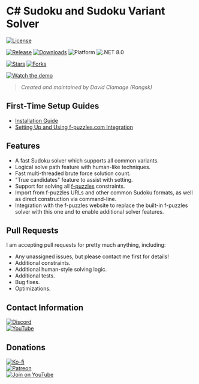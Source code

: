 # C# Sudoku and Sudoku Variant Solver

[![License](https://img.shields.io/github/license/dclamage/SudokuSolver.svg?style=flat-square)](https://github.com/dclamage/SudokuSolver/blob/main/LICENSE)

[![Release](https://img.shields.io/github/v/release/dclamage/SudokuSolver?style=flat-square)](https://github.com/dclamage/SudokuSolver/releases) 
[![Downloads](https://img.shields.io/github/downloads/dclamage/SudokuSolver/total.svg?style=flat-square)](https://github.com/dclamage/SudokuSolver/releases) 
![Platform](https://img.shields.io/badge/platform-Windows%20%7C%20macOS%20%7C%20Linux-lightgrey?style=flat-square) 
![.NET 8.0](https://img.shields.io/badge/.NET-8.0-blue?style=flat-square)

[![Stars](https://img.shields.io/github/stars/dclamage/SudokuSolver.svg?style=flat-square)](https://github.com/dclamage/SudokuSolver/stargazers) 
[![Forks](https://img.shields.io/github/forks/dclamage/SudokuSolver.svg?style=flat-square)](https://github.com/dclamage/SudokuSolver/network)

[![Watch the demo](https://img.shields.io/badge/YouTube-Demo%20Video-red?logo=youtube&style=flat-square)](https://youtu.be/f9cZbq8K-FI)

> *Created and maintained by David Clamage (Rangsk)*

## First-Time Setup Guides
* [Installation Guide](https://github.com/dclamage/SudokuSolver/wiki/installation-guide)
* [Setting Up and Using f-puzzles.com Integration](https://github.com/dclamage/SudokuSolver/wiki/fpuzzles-integration)

## Features
* A fast Sudoku solver which supports all common variants.
* Logical solve path feature with human-like techniques.
* Fast multi-threaded brute force solution count.
* "True candidates" feature to assist with setting.
* Support for solving all [f-puzzles](https://www.f-puzzles.com) constraints.
* Import from f-puzzles URLs and other common Sudoku formats, as well as direct construction via command-line.
* Integration with the f-puzzles website to replace the built-in f-puzzles solver with this one and to enable additional solver features.

## Pull Requests
I am accepting pull requests for pretty much anything, including:
* Any unassigned issues, but please contact me first for details!
* Additional constraints.
* Additional human-style solving logic.
* Additional tests.
* Bug fixes.
* Optimizations.

## Contact Information
[![Discord](https://img.shields.io/badge/Join%20us%20on-Discord-5865F2?logo=discord&logoColor=white&style=flat-square)](https://discord.gg/AEhpTG4z45)  
[![YouTube](https://img.shields.io/badge/Watch%20on-YouTube-FF0000?logo=youtube&logoColor=white&style=flat-square)](https://www.youtube.com/rangsk)

## Donations
[![Ko-fi](https://img.shields.io/badge/Buy%20me%20a%20coffee-Ko--fi-FF5E5B?logo=ko-fi&logoColor=white&style=flat-square)](https://ko-fi.com/F1F3GBO9Y)  
[![Patreon](https://img.shields.io/badge/Support%20me%20on-Patreon-F96854?logo=patreon&logoColor=white&style=flat-square)](https://www.patreon.com/rangsk)  
[![Join on YouTube](https://img.shields.io/badge/Join%20My-YouTube%20Channel-FF0000?logo=youtube&logoColor=white&style=flat-square)](https://www.youtube.com/rangsk/join)
